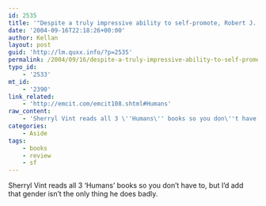 ```yaml
---
id: 2535
title: '"Despite a truly impressive ability to self-promote, Robert J. Sawyer is neither one of the best nor one of the most interesting writers of science fiction today"'
date: '2004-09-16T22:18:26+00:00'
author: Kellan
layout: post
guid: 'http://lm.quxx.info/?p=2535'
permalink: /2004/09/16/despite-a-truly-impressive-ability-to-self-promote-robert-j-sawyer-is-neither-one-of-the-best-nor-one-of-the-most-interesting-writers-of-science-fiction-today/
typo_id:
    - '2533'
mt_id:
    - '2390'
link_related:
    - 'http://emcit.com/emcit108.shtml#Humans'
raw_content:
    - 'Sherryl Vint reads all 3 \''Humans\'' books so you don\''t have to, but I\''d add that gender isn\''t the only thing he does badly.'
categories:
    - Aside
tags:
    - books
    - review
    - sf
---
```


Sherryl Vint reads all 3 ‘Humans’ books so you don’t have to, but I’d add that gender isn’t the only thing he does badly.